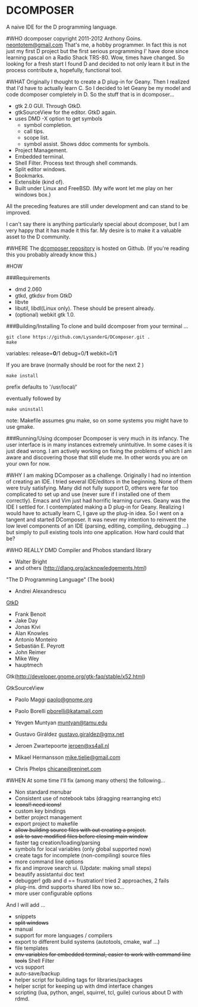 DCOMPOSER
===
A naive IDE for the D programming language.

#WHO
dcomposer copyright 2011-2012 Anthony Goins.
neontotem@gmail.com
That's me, a hobby programmer.
In fact this is not just my first D project but the first serious programming I' have done since learning pascal on a Radio Shack TRS-80.
Wow, times have changed.
So looking for a fresh start I found D and decided to not only learn it but in the process contribute a, hopefully, functional tool.

#WHAT
Originally I thought to create a D plug-in for Geany.  Then I realized that I'd have to actually learn C.  So I decided to let Geany be my model and code dcomposer completely in D.
So the stuff that is in dcomposer...
* gtk 2.0 GUI. Through GtkD.
* gtkSourceView for the editor. GtkD again.
* uses DMD -X option to get symbols
    * symbol completion.
    * call tips.
    * scope list.
    * symbol assist.  Shows ddoc comments for symbols.
* Project Management.
* Embedded terminal.
* Shell Filter.  Process text through shell commands.
* Split editor windows.
* Bookmarks.
* Extensible (kind of).
* Built under Linux and FreeBSD. (My wife wont let me play on her windows box.)

All the preceding features are still under development and can stand to be improved.

I can't say there is anything particularly special about dcomposer, but I am very happy that it has made it this far.  My desire is to make it a valuable asset to the D community.



#WHERE
The [dcomposer repository](https://github.com/LysanderG/DComposer) is hosted on Github.
(If you're reading this you probably already know this.)

#HOW

###Requirements
* dmd 2.060
* gtkd, gtkdsv from GtkD
* libvte
* libutil, libdl(Linux only).  These should be present already.
* (optional) webkit gtk 1.0.

###Building/Installing
To clone and build dcomposer from your terminal ...
```
git clone https://github.com/LysanderG/DComposer.git .
make
```
variables: release=__0__/1 debug=0/__1__ webkit=0/__1__

If you are brave (normally should be root for the next 2 )
```
make install
```
prefix defaults to '/usr/local/'

eventually followed by
```
make uninstall
```
note: Makefile assumes gnu make, so on some systems you might have to use gmake.


###Running/Using dcomposer
Dcomposer is very much in its infancy.
The user interface is in many instances extremely unintuitive.
In some cases it is just dead wrong.
I am actively working on fixing the problems of which I am aware and discovering those that still elude me.
In other words you are on your own for now.



#WHY
I am making DComposer as a challenge.
Originally I had no intention of creating an IDE.
I tried several IDE/editors in the beginning.
None of them were truly satisfying.
Many did not fully support D, others were far too complicated to set up and use (never sure if I installed one of them correctly).
Emacs and Vim just had horrific learning curves.
Geany was the IDE I settled for.
I contemplated making a D plug-in for Geany.
Realizing I would have to actually learn C, I gave up the plug-in idea.
So I went on a tangent and started DComposer.
It was never my intention to reinvent the low level components of an IDE (parsing, editing, compiling, debugging ...) but simply to pull existing tools into one application.
How hard could that be?


#WHO REALLY
DMD Compiler and Phobos standard library
* Walter Bright
* and others (http://dlang.org/acknowledgements.html)

"The D Programming Language" (The book)
* Andrei Alexandrescu

[GtkD](www.dsource.org/projects/gtkd)
* Frank Benoit
* Jake Day
* Jonas Kivi
* Alan Knowles
* Antonio Monteiro
* Sebastián E. Peyrott
* John Reimer
* Mike Wey
* hauptmech

Gtk(http://developer.gnome.org/gtk-faq/stable/x52.html)

GtkSourceView
* Paolo Maggi paolo@gnome.org
* Paolo Borelli pborelli@katamail.com
* Yevgen Muntyan muntyan@tamu.edu

* Gustavo Giráldez gustavo.giraldez@gmx.net
* Jeroen Zwartepoorte  jeroen@xs4all.nl
* Mikael Hermansson  mike.tielie@gmail.com
* Chris Phelps  chicane@reninet.com


#WHEN
At some time I'll fix (among many others) the following...
* Non standard menubar
* Consistent use of notebook tabs (dragging rearranging etc)
* ~~Icons!! need icons!~~
* custom key bindings
* better project management
* export project to makefile
* ~~allow building source files with out creating a project.~~
* ~~ask to save modified files before closing main window~~
* faster tag creation/loading/parsing
* symbols for local variables (only global supported now)
* create tags for incomplete (non-compiling) source files
* more command line options
* fix and improve search ui. (Update: making small steps)
* beautify assistantui doc text
* debugger! gdb and d == frustration! tried 2 approaches, 2 fails
* plug-ins. dmd supports shared libs now so...
* more user configurable options

And I will add ...
* snippets
* ~~split windows~~
* manual
* support for more languages / compilers
* export to different build systems (autotools, cmake, waf ...)
* file templates
* ~~env variables for embedded terminal, easier to work with command line tools~~ Shell Filter
* vcs support
* auto-save/backup
* helper script for building tags for libraries/packages
* helper script for keeping up with dmd interface changes
* scripting (lua, python, angel, squirrel, tcl, guile) curious about D with rdmd.
